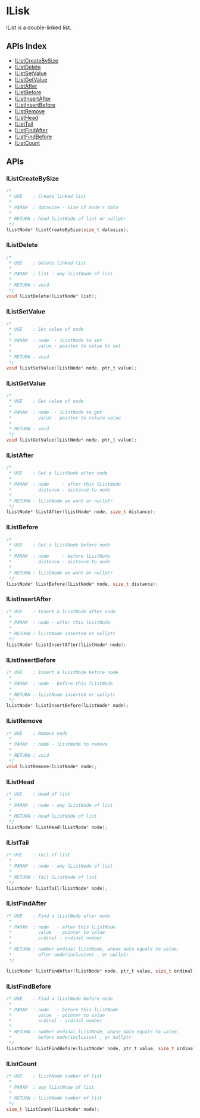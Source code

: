 # lLisk
lList is a double-linked list.

## APIs Index
* [lListCreateBySize](#llistcreatebysize)  
* [lListDelete](#llistdelete)  
* [lListSetValue](#llistsetvalue)  
* [lListGetValue](#llistgetvalue)  
* [lListAfter](#llistafter)  
* [lListBefore](#llistbefore)  
* [lListInsertAfter](#llistinsertafter)  
* [lListInsertBefore](#llistinsertbefore)  
* [lListRemove](#llistremove)  
* [lListHead](#llisthead)
* [lListTail](#llisttail)
* [lListFindAfter](#llistfindafter)
* [lListFindBefore](#llistfindbefore)
* [lListCount](#llistcount)

## APIs
### lListCreateBySize
```C
/*
 * USE    : Create linked list
 *
 * PARAM  : datasize - size of node's data
 *
 * RETURN : head lListNode of list or nullptr
 */
lListNode* lListCreateBySize(size_t datasize);
```

### lListDelete
```C
/*
 * USE    : Delete linked list
 *
 * PARAM  : list - any lListNode of list
 *
 * RETURN : void
 */
void lListDelete(lListNode* list);
```

### lListSetValue
```C
/*
 * USE    : Set value of node
 *
 * PARAM  : node  - lListNode to set
 *          value - pointer to value to set
 *
 * RETURN : void
 */
void lListSetValue(lListNode* node, ptr_t value);
```

### lListGetValue
```C
/*
 * USE    : Get value of node
 *
 * PARAM  : node  - lListNode to get
 *          value - pointer to return value
 *
 * RETURN : void
 */
void lListGetValue(lListNode* node, ptr_t value);
```

### lListAfter
```C
/*
 * USE    : Get a lListNode after node
 *
 * PARAM  : node     - after this lListNode
 *          distance - distance to node
 *
 * RETURN : lListNode we want or nullptr
 */
lListNode* lListAfter(lListNode* node, size_t distance);
```

### lListBefore
```C
/*
 * USE    : Get a lListNode before node
 *
 * PARAM  : node     - before lListNode
 *          distance - distance to node
 *
 * RETURN : lListNode we want or nullptr
 */
lListNode* lListBefore(lListNode* node, size_t distance);
```

### lListInsertAfter
```C
/* USE    : Insert a lListNode after node 
 *
 * PARAM  : node - after this lListNode
 *
 * RETURN : lListNode inserted or nullptr
 */
lListNode* lListInsertAfter(lListNode* node);
```

### lListInsertBefore
```C
/* USE    : Insert a lListNode before node 
 *
 * PARAM  : node - before this lListNode
 *
 * RETURN : lListNode inserted or nullptr
 */
lListNode* lListInsertBefore(lListNode* node);
```

### lListRemove
```C
/* USE    : Remove node 
 *
 * PARAM  : node - lListNode to remove
 *
 * RETURN : void
 */
void lListRemove(lListNode* node);
```

### lListHead
```C
/* USE    : Head of list 
 *
 * PARAM  : node - any lListNode of list
 *
 * RETURN : Head lListNode of list
 */
lListNode* lListHead(lListNode* node);
```

### lListTail
```C
/* USE    : Tail of list
 *
 * PARAM  : node - any lListNode of list
 *
 * RETURN : Tail lListNode of list
 */
lListNode* lListTail(lListNode* node);
```

### lListFindAfter
```C
/* USE    : Find a lListNode after node
 * 
 * PARAM  : node   - after this lListNode
 *          value  - pointer to value
 *          ordinal - ordinal number 
 *
 * RETURN : number ordinal lListNode, whose data equals to value, 
 *          after node(inclusive) , or nullptr 
 */

lListNode* lListFindAfter(lListNode* node, ptr_t value, size_t ordinal);
```

### lListFindBefore
```C
/* USE    : Find a lListNode before node
 * 
 * PARAM  : node   - before this lListNode
 *          value  - pointer to value
 *          ordinal - ordinal number 
 *
 * RETURN : number ordinal lListNode, whose data equals to value, 
 *          before node(inclusive) , or nullptr 
 */
lListNode* lListFindBefore(lListNode* node, ptr_t value, size_t ordinal);
```

### lListCount
```C
/* USE    : lListNode number of list
 *
 * PARAM  : any lListNode of list
 *
 * RETURN : lListNode number of list
 */
size_t lListCount(lListNode* node);
```
